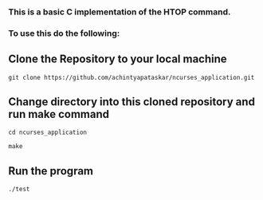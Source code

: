 ### This is a basic C implementation of the HTOP command.

### To use this do the following:
## Clone the Repository to your local machine
`git clone https://github.com/achintyapataskar/ncurses_application.git`
## Change directory into this cloned repository and run make command
`cd ncurses_application`

`make`
## Run the program
`./test`
